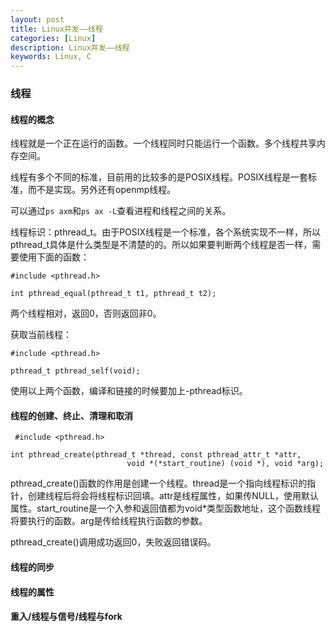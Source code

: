 ```yaml
---
layout: post
title: Linux并发——线程
categories: [Linux]
description: Linux并发——线程
keywords: Linux, C
---
```



### 线程

#### 线程的概念

线程就是一个正在运行的函数。一个线程同时只能运行一个函数。多个线程共享内存空间。

线程有多个不同的标准，目前用的比较多的是POSIX线程。POSIX线程是一套标准，而不是实现。另外还有openmp线程。

可以通过`ps axm`和`ps ax -L`查看进程和线程之间的关系。

线程标识：pthread_t。由于POSIX线程是一个标准，各个系统实现不一样，所以pthread_t具体是什么类型是不清楚的的。所以如果要判断两个线程是否一样，需要使用下面的函数：
```
#include <pthread.h>

int pthread_equal(pthread_t t1, pthread_t t2);
```
两个线程相对，返回0，否则返回非0。

获取当前线程：
```
#include <pthread.h>

pthread_t pthread_self(void);
```

使用以上两个函数，编译和链接的时候要加上-pthread标识。

#### 线程的创建、终止、清理和取消

```
 #include <pthread.h>

int pthread_create(pthread_t *thread, const pthread_attr_t *attr,
                          void *(*start_routine) (void *), void *arg);
```

pthread_create()函数的作用是创建一个线程。thread是一个指向线程标识的指针，创建线程后将会将线程标识回填。attr是线程属性，如果传NULL，使用默认属性。start_routine是一个入参和返回值都为void\*类型函数地址，这个函数线程将要执行的函数。arg是传给线程执行函数的参数。

pthread_create()调用成功返回0，失败返回错误码。

#### 线程的同步

#### 线程的属性

#### 重入/线程与信号/线程与fork

#### 